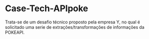 # Case-Tech-APIpoke
Trata-se de um desafio técnico proposto pela empresa Y, no qual é solicitado uma serie de extrações/transformações de informações da POKEAPI.
